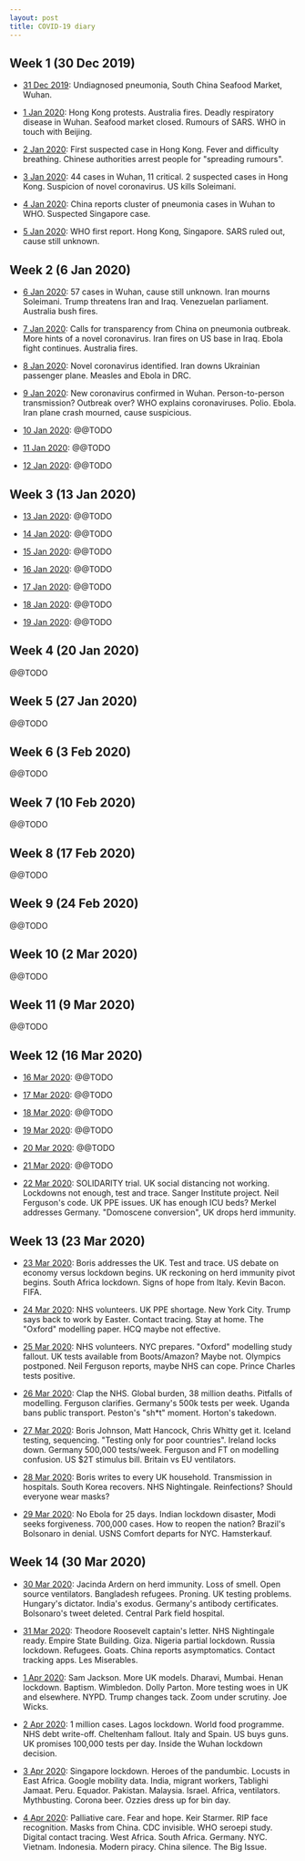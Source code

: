 ```yaml
---
layout: post
title: COVID-19 diary
---
```



## Week 1 (30 Dec 2019)

* [31 Dec 2019](https://twitter.com/i/events/1244581255850668034):
  Undiagnosed pneumonia, South China Seafood Market, Wuhan.

* [1 Jan 2020](https://twitter.com/i/events/1244890305737961472): Hong
  Kong protests. Australia fires. Deadly respiratory disease in
  Wuhan. Seafood market closed. Rumours of SARS. WHO in touch with
  Beijing.

* [2 Jan 2020](https://twitter.com/i/events/1245263789437657088):
  First suspected case in Hong Kong. Fever and difficulty
  breathing. Chinese authorities arrest people for "spreading
  rumours".

* [3 Jan 2020](https://twitter.com/i/events/1245369320491962368): 44
  cases in Wuhan, 11 critical. 2 suspected cases in Hong
  Kong. Suspicion of novel coronavirus. US kills Soleimani.

* [4 Jan 2020](https://twitter.com/i/events/1245649107680505858):
  China reports cluster of pneumonia cases in Wuhan to WHO. Suspected
  Singapore case.

* [5 Jan 2020](https://twitter.com/i/events/1246025095660867584): WHO
  first report. Hong Kong, Singapore. SARS ruled out, cause still
  unknown.


## Week 2 (6 Jan 2020)

* [6 Jan 2020](https://twitter.com/i/events/1246027691935117317): 57
  cases in Wuhan, cause still unknown. Iran mourns Soleimani. Trump
  threatens Iran and Iraq. Venezuelan parliament. Australia bush
  fires.

* [7 Jan 2020](https://twitter.com/i/events/1246518461276262400):
  Calls for transparency from China on pneumonia outbreak. More hints
  of a novel coronavirus. Iran fires on US base in Iraq. Ebola fight
  continues. Australia fires.

* [8 Jan 2020](https://twitter.com/i/events/1246523352019283970):
  Novel coronavirus identified. Iran downs Ukrainian passenger
  plane. Measles and Ebola in DRC.

* [9 Jan 2020](https://twitter.com/i/events/1247089798906593280): New
  coronavirus confirmed in Wuhan. Person-to-person transmission?
  Outbreak over? WHO explains coronaviruses. Polio. Ebola. Iran plane
  crash mourned, cause suspicious.

* [10 Jan 2020](): @@TODO

* [11 Jan 2020](): @@TODO

* [12 Jan 2020](): @@TODO


## Week 3 (13 Jan 2020)

* [13 Jan 2020](): @@TODO

* [14 Jan 2020](): @@TODO

* [15 Jan 2020](): @@TODO

* [16 Jan 2020](): @@TODO

* [17 Jan 2020](): @@TODO

* [18 Jan 2020](): @@TODO

* [19 Jan 2020](): @@TODO


## Week 4 (20 Jan 2020)

@@TODO


## Week 5 (27 Jan 2020)

@@TODO


## Week 6 (3 Feb 2020)

@@TODO


## Week 7 (10 Feb 2020)

@@TODO


## Week 8 (17 Feb 2020)

@@TODO


## Week 9 (24 Feb 2020)

@@TODO


## Week 10 (2 Mar 2020)

@@TODO


## Week 11 (9 Mar 2020)

@@TODO


## Week 12 (16 Mar 2020)

* [16 Mar 2020](): @@TODO

* [17 Mar 2020](): @@TODO

* [18 Mar 2020](): @@TODO

* [19 Mar 2020](): @@TODO

* [20 Mar 2020](): @@TODO

* [21 Mar 2020](): @@TODO

* [22 Mar 2020](https://twitter.com/i/events/1243132464828162049):
  SOLIDARITY trial. UK social distancing not working. Lockdowns not
  enough, test and trace. Sanger Institute project. Neil Ferguson's
  code. UK PPE issues. UK has enough ICU beds? Merkel addresses
  Germany. "Domoscene conversion", UK drops herd immunity.


## Week 13 (23 Mar 2020)

* [23 Mar 2020](https://twitter.com/i/events/1243120617110544386):
  Boris addresses the UK. Test and trace. US debate on economy versus
  lockdown begins. UK reckoning on herd immunity pivot begins. South
  Africa lockdown. Signs of hope from Italy. Kevin Bacon. FIFA.

* [24 Mar 2020](https://twitter.com/i/events/1242596475512795136): NHS
  volunteers. UK PPE shortage. New York City. Trump says back to work
  by Easter. Contact tracing. Stay at home. The "Oxford" modelling
  paper. HCQ maybe not effective.

* [25 Mar 2020](https://twitter.com/i/events/1243488338675486721): NHS
  volunteers. NYC prepares. "Oxford" modelling study fallout. UK tests
  available from Boots/Amazon? Maybe not. Olympics postponed. Neil
  Ferguson reports, maybe NHS can cope. Prince Charles tests positive.

* [26 Mar 2020](https://twitter.com/i/events/1244585353870225414):
  Clap the NHS. Global burden, 38 million deaths. Pitfalls of
  modelling. Ferguson clarifies. Germany's 500k tests per week. Uganda
  bans public transport. Peston's "sh*t" moment. Horton's takedown.

* [27 Mar 2020](https://twitter.com/i/events/1244896950509600768):
  Boris Johnson, Matt Hancock, Chris Whitty get it. Iceland testing,
  sequencing. "Testing only for poor countries". Ireland locks
  down. Germany 500,000 tests/week. Ferguson and FT on modelling
  confusion. US $2T stimulus bill. Britain vs EU ventilators.

* [28 Mar 2020](https://twitter.com/i/events/1245004738049040385):
  Boris writes to every UK household. Transmission in hospitals. South
  Korea recovers. NHS Nightingale. Reinfections? Should everyone wear
  masks?

* [29 Mar 2020](https://twitter.com/i/events/1245256927698968576): No
  Ebola for 25 days. Indian lockdown disaster, Modi seeks
  forgiveness. 700,000 cases. How to reopen the nation? Brazil's
  Bolsonaro in denial. USNS Comfort departs for NYC. Hamsterkauf.


## Week 14 (30 Mar 2020)

* [30 Mar 2020](https://twitter.com/i/events/1245621879588577287):
  Jacinda Ardern on herd immunity. Loss of smell. Open source
  ventilators. Bangladesh refugees. Proning. UK testing
  problems. Hungary's dictator. India's exodus. Germany's antibody
  certificates. Bolsonaro's tweet deleted. Central Park field
  hospital.

* [31 Mar 2020](https://twitter.com/i/events/1245632997228834816):
  Theodore Roosevelt captain's letter. NHS Nightingale ready. Empire
  State Building. Giza. Nigeria partial lockdown. Russia
  lockdown. Refugees. Goats. China reports asymptomatics. Contact
  tracking apps. Les Miserables.

* [1 Apr 2020](https://twitter.com/i/events/1245987353266737152): Sam
  Jackson. More UK models. Dharavi, Mumbai. Henan
  lockdown. Baptism. Wimbledon. Dolly Parton. More testing woes in UK
  and elsewhere. NYPD. Trump changes tack. Zoom under scrutiny. Joe
  Wicks.

* [2 Apr 2020](https://twitter.com/i/events/1246528529417801728): 1
  million cases. Lagos lockdown. World food programme. NHS debt
  write-off. Cheltenham fallout. Italy and Spain. US buys guns. UK
  promises 100,000 tests per day. Inside the Wuhan lockdown decision.

* [3 Apr 2020](https://twitter.com/i/events/1247073406694146048):
  Singapore lockdown. Heroes of the pandumbic. Locusts in East
  Africa. Google mobility data. India, migrant workers, Tablighi
  Jamaat. Peru. Equador. Pakistan. Malaysia. Israel. Africa,
  ventilators. Mythbusting. Corona beer. Ozzies dress up for bin day.

* [4 Apr 2020](https://twitter.com/i/events/1247075646108577792):
  Palliative care. Fear and hope. Keir Starmer. RIP face
  recognition. Masks from China. CDC invisible. WHO seroepi
  study. Digital contact tracing. West Africa. South
  Africa. Germany. NYC. Vietnam. Indonesia. Modern piracy. China
  silence. The Big Issue.
